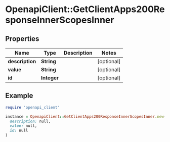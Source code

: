 # OpenapiClient::GetClientApps200ResponseInnerScopesInner

## Properties

| Name | Type | Description | Notes |
| ---- | ---- | ----------- | ----- |
| **description** | **String** |  | [optional] |
| **value** | **String** |  | [optional] |
| **id** | **Integer** |  | [optional] |

## Example

```ruby
require 'openapi_client'

instance = OpenapiClient::GetClientApps200ResponseInnerScopesInner.new(
  description: null,
  value: null,
  id: null
)
```

